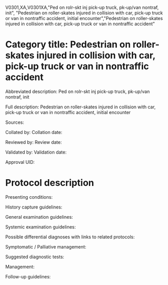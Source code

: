 V0301,XA,V0301XA,"Ped on rolr-skt inj pick-up truck, pk-up/van nontraf, init", "Pedestrian on roller-skates injured in collision with car, pick-up truck or van in nontraffic accident, initial encounter","Pedestrian on roller-skates injured in collision with car, pick-up truck or van in nontraffic accident"
# Category title: Pedestrian on roller-skates injured in collision with car, pick-up truck or van in nontraffic accident

Abbreviated description: Ped on rolr-skt inj pick-up truck, pk-up/van nontraf, init

Full description: Pedestrian on roller-skates injured in collision with car, pick-up truck or van in nontraffic accident, initial encounter

Sources:

Collated by:
Collation date:

Reviewed by:
Review date:

Validated by:
Validation date:

Approval UID:

# Protocol description

Presenting conditions:

History capture guidelines:

General examination guidelines:

Systemic examination guidelines:

Possible differential diagnoses with links to related protocols:

Symptomatic / Palliative management:

Suggested diagnostic tests:

Management:

Follow-up guidelines:
